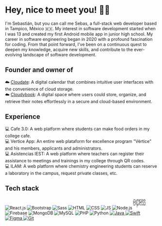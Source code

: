 # Hey, nice to meet you! 👋🏽

I'm Sebastián, but you can call me Sebas, a full-stack web developer based in Tampico, México 🇲🇽. My interest in software development started when I was 13 and created my first Android mobile app in junior high school. My career in software engineering began in 2020 with a profound fascination for coding. From that point forward, I've been on a continuous quest to deepen my knowledge, acquire new skills, and contribute to the ever-evolving landscape of software development.

## Founder and owner of

<!-- 🌴 [Tamfy.mx](https://tamfy.mx): A social network where businesses in Tampico, Madero, and Altamira showcase their products and services, reach a wider audience, and thrive in a digital age. <br> -->
☁️ [Cloudate](https://cloudate.netlify.app/): A digital calendar that combines intuitive user interfaces with the convenience of cloud storage. <br>
☁️ [Cloudybook](https://cloudybook.netlify.app/): A digital space where users could store, organize, and retrieve their notes effortlessly in a secure and cloud-based environment. <br>

## Experience

💻 Cafe 3.0: A web platform where students can make food orders in my college cafe. <br>
💻 Vertice App: An entire web plataform for excellence program "Vértice" and his members, applicants and administrators. <br>
💻 Asistencias IEST: A web platform where teachers can register their assistance to meetings and trainings in my college through QR codes. <br>
💻 ILAM: A web platform where chemistry engineering students can reserve a laboratory in the campus, request private classes, etc. <br>

## Tech stack

<img src="https://raw.githubusercontent.com/rahuldkjain/github-profile-readme-generator/master/src/images/icons/FrontendDevelopment/reactjs.svg" alt="React.js" height="40" width="40" /> 
<img src="https://raw.githubusercontent.com/rahuldkjain/github-profile-readme-generator/master/src/images/icons/FrontendDevelopment/bootstrap.svg" alt="Bootstrap" height="40" width="40" /> 
<img src="https://raw.githubusercontent.com/rahuldkjain/github-profile-readme-generator/master/src/images/icons/FrontendDevelopment/sass.svg" alt="Sass" height="40" width="40" /> 
<img src="https://raw.githubusercontent.com/rahuldkjain/github-profile-readme-generator/master/src/images/icons/FrontendDevelopment/html.svg" alt="HTML" height="40" width="40" /> 
<img src="https://raw.githubusercontent.com/rahuldkjain/github-profile-readme-generator/master/src/images/icons/FrontendDevelopment/css.svg" alt="CSS" height="40" width="40" /> 
<img src="https://raw.githubusercontent.com/rahuldkjain/github-profile-readme-generator/master/src/images/icons/ProgrammingLanguages/javascript.svg" alt="JS" height="40" width="40" /> 
<img src="https://raw.githubusercontent.com/rahuldkjain/github-profile-readme-generator/master/src/images/icons/BackendDevelopment/nodejs.svg" alt="Node.js" height="40" width="40" /> 
<img src="https://raw.githubusercontent.com/rahuldkjain/github-profile-readme-generator/master/src/images/icons/BackendDevelopment/express.svg" alt="Express.js" height="40" width="40" /> 
<img src="https://raw.githubusercontent.com/rahuldkjain/github-profile-readme-generator/master/src/images/icons/BaaS/firebase.svg" alt="Firebase" height="40" width="40" /> 
<img src="https://raw.githubusercontent.com/rahuldkjain/github-profile-readme-generator/master/src/images/icons/Database/mongodb.svg" alt="MongoDB" height="40" width="40" /> 
<img src="https://raw.githubusercontent.com/rahuldkjain/github-profile-readme-generator/master/src/images/icons/Database/mysql.svg" alt="MySQL" height="40" width="40" /> 
<img src="https://raw.githubusercontent.com/rahuldkjain/github-profile-readme-generator/master/src/images/icons/ProgrammingLanguages/php.svg" alt="PHP" height="40" width="40" /> 
<img src="https://raw.githubusercontent.com/rahuldkjain/github-profile-readme-generator/master/src/images/icons/ProgrammingLanguages/python.svg" alt="Python" height="40" width="40" /> 
<a href=" " target="_blank" rel="noreferrer"> <img src="https://raw.githubusercontent.com/rahuldkjain/github-profile-readme-generator/master/src/images/icons/ProgrammingLanguages/java.svg" alt="Java"  height="40" width="40" /> 
<img src="https://raw.githubusercontent.com/rahuldkjain/github-profile-readme-generator/master/src/images/icons/ProgrammingLanguages/swift.svg" alt="Swift" height="40" width="40" /> 
<img src="https://raw.githubusercontent.com/rahuldkjain/github-profile-readme-generator/master/src/images/icons/Software/figma.svg" alt="Figma" height="40" width="40" /> 
<img src="https://raw.githubusercontent.com/rahuldkjain/github-profile-readme-generator/master/src/images/icons/Other/git.svg" alt="Git" height="40" width="40" /> 